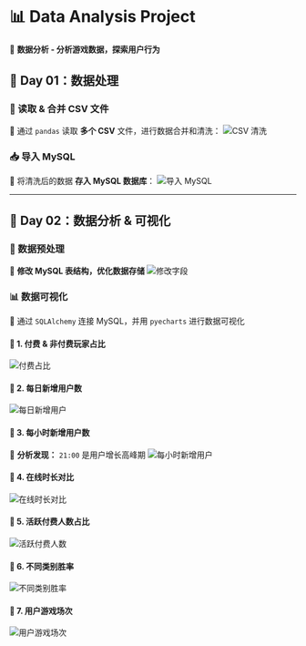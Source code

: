 # 📊 Data Analysis Project
🚀 **数据分析 - 分析游戏数据，探索用户行为**

## 📌 Day 01：数据处理
### 📂 读取 & 合并 CSV 文件
📌 通过 `pandas` 读取 **多个 CSV** 文件，进行数据合并和清洗：
![CSV 清洗](https://github.com/user-attachments/assets/d9f464bb-8b2f-411f-862e-3eba7dd658e3)

### 📥 导入 MySQL
📌 将清洗后的数据 **存入 MySQL 数据库**：
![导入 MySQL](https://github.com/user-attachments/assets/ae1abda6-2c8c-494e-9098-7235b73bd639)

---

## 📌 Day 02：数据分析 & 可视化
### 🔧 数据预处理
📌 **修改 MySQL 表结构，优化数据存储**
![修改字段](https://github.com/user-attachments/assets/31a8299d-49ed-488d-9a2c-83382e82db8f)

### 📊 数据可视化
📌 通过 `SQLAlchemy` 连接 MySQL，并用 `pyecharts` 进行数据可视化

#### 📌 1. 付费 & 非付费玩家占比
![付费占比](https://github.com/user-attachments/assets/69f941f3-b707-44bf-89e8-77a6c8387c78)

#### 📌 2. 每日新增用户数
![每日新增用户](https://github.com/user-attachments/assets/53b5b1df-790f-4bab-be45-00f8395eeac2)

#### 📌 3. 每小时新增用户数
📌 **分析发现：** `21:00` 是用户增长高峰期
![每小时新增用户](https://github.com/user-attachments/assets/3d2468da-ffe6-4ae2-9534-2d9359805356)

#### 📌 4. 在线时长对比
![在线时长对比](https://github.com/user-attachments/assets/132624b8-8c97-4811-824a-24bae11c2158)

#### 📌 5. 活跃付费人数占比
![活跃付费人数](https://github.com/user-attachments/assets/2b6c014f-5d30-42b3-af93-4a17b62898de)

#### 📌 6. 不同类别胜率
![不同类别胜率](https://github.com/user-attachments/assets/a871bc94-a43c-4d53-9ed7-c752a1ff1080)

#### 📌 7. 用户游戏场次
![用户游戏场次](https://github.com/user-attachments/assets/aa94dbea-5356-4acb-812d-d0009c3330aa)
